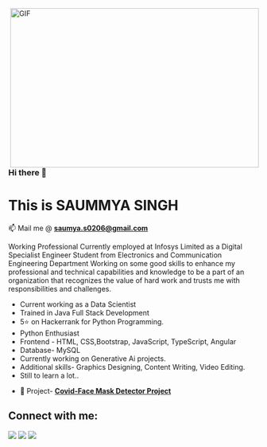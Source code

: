  <img align="right" alt="GIF" src="https://github.com/arsentieva/arsentieva/blob/main/code.gif?raw=true" width="500" height="320" />

### Hi there 👋
# This is SAUMMYA SINGH
📫 Mail me @ **saumya.s0206@gmail.com**



Working Professional
Currently employed at Infosys Limited as a Digital Specialist Engineer
Student from Electronics and Communication Engineering Department
Working on some good skills to enhance my professional and technical capabilities and knowledge to be a part of an organization that recognizes the value of hard work and trusts me with responsibilities and challenges.
* Current working as a Data Scientist
* Trained in Java Full Stack Development
* 5⭐ on Hackerrank for Python Programming.
* Python Enthusiast 
* Frontend - HTML, CSS,Bootstrap, JavaScript, TypeScript, Angular
* Database- MySQL
* Currently working on Generative Ai projects.
* Additional skills- Graphics Designing, Content Writing, Video Editing.
* Still to learn a lot..

- 🔭 Project- **[Covid-Face Mask Detector Project](https://www.linkedin.com/posts/saummya-singh-899126174_mitmuzaffarpur-mit-matlab-activity-6811733755905101824-rwpL)**











## Connect with me:
<p >

<a href = "https://www.linkedin.com/in/saummya-singh-899126174/"> <img src="https://img.icons8.com/fluent/48/000000/linkedin.png"/></a> <a href = "https://www.instagram.com/shinning_sta_r_/"><img src="https://img.icons8.com/fluent/48/000000/instagram-new.png"/></a>  <a href = "https://twitter.com/SaummyaSingh5"><img src="https://img.icons8.com/color/48/000000/twitter--v1.png"/></a>
    


</p>
